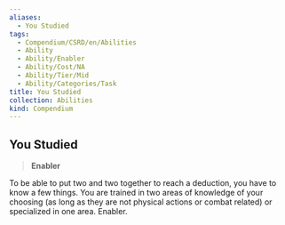 ```yaml
---
aliases:
  - You Studied
tags:
  - Compendium/CSRD/en/Abilities
  - Ability
  - Ability/Enabler
  - Ability/Cost/NA
  - Ability/Tier/Mid
  - Ability/Categories/Task
title: You Studied
collection: Abilities
kind: Compendium
---
```

## You Studied  
>**Enabler**
  
To be able to put two and two together to reach a deduction, you have to know a few things. You are trained in two areas of knowledge of your choosing (as long as they are not physical actions or combat related) or specialized in one area. Enabler.